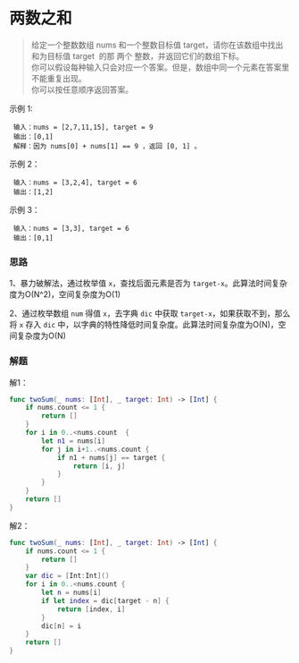 
# 两数之和


> 给定一个整数数组 nums 和一个整数目标值 target，请你在该数组中找出 和为目标值 target  的那 两个 整数，并返回它们的数组下标。<br>
你可以假设每种输入只会对应一个答案。但是，数组中同一个元素在答案里不能重复出现。<br>
你可以按任意顺序返回答案。<br>

示例 1:
``` 
 输入：nums = [2,7,11,15], target = 9
 输出：[0,1]
 解释：因为 nums[0] + nums[1] == 9 ，返回 [0, 1] 。
```

示例 2：
```
 输入：nums = [3,2,4], target = 6
 输出：[1,2]
```

示例 3：
```
 输入：nums = [3,3], target = 6
 输出：[0,1]
```

### 思路

1、暴力破解法，通过枚举值 `x`，查找后面元素是否为 `target-x`。此算法时间复杂度为O(N^2)，空间复杂度为O(1)

2、通过枚举数组 `num` 得值 `x`，去字典 `dic` 中获取 `target-x`，如果获取不到，那么将 `x` 存入 `dic` 中，以字典的特性降低时间复杂度。此算法时间复杂度为O(N)，空间复杂度为O(N)

### 解题

解1：
```Swift
func twoSum(_ nums: [Int], _ target: Int) -> [Int] {
    if nums.count <= 1 {
        return []
    }
    for i in 0..<nums.count  {
        let n1 = nums[i]
        for j in i+1..<nums.count {
            if n1 + nums[j] == target {
                return [i, j]
            }
        }
    }
    return []
}
```

解2：
```swift
func twoSum(_ nums: [Int], _ target: Int) -> [Int] {
    if nums.count <= 1 {
        return []
    }
    var dic = [Int:Int]()
    for i in 0..<nums.count {
        let n = nums[i]
        if let index = dic[target - n] {
            return [index, i]
        }
        dic[n] = i
    }
    return []
}
```
